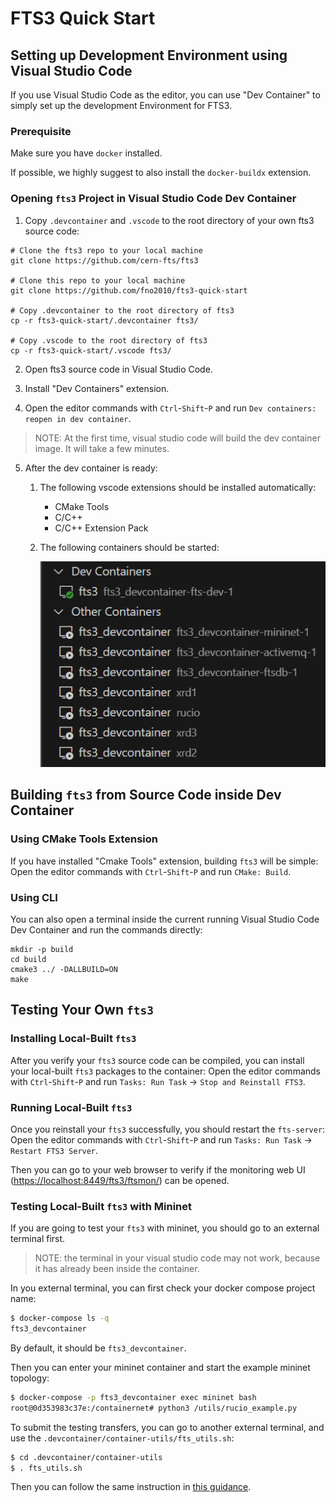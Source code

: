 # FTS3 Quick Start

## Setting up Development Environment using Visual Studio Code

If you use Visual Studio Code as the editor, you can use "Dev Container" to
simply set up the development Environment for FTS3.

### Prerequisite

Make sure you have `docker` installed.

If possible, we highly suggest to also install the `docker-buildx` extension.

### Opening `fts3` Project in Visual Studio Code Dev Container

1. Copy `.devcontainer` and `.vscode` to the root directory of your own fts3 source code:

```
# Clone the fts3 repo to your local machine
git clone https://github.com/cern-fts/fts3

# Clone this repo to your local machine
git clone https://github.com/fno2010/fts3-quick-start

# Copy .devcontainer to the root directory of fts3
cp -r fts3-quick-start/.devcontainer fts3/

# Copy .vscode to the root directory of fts3
cp -r fts3-quick-start/.vscode fts3/
```

2. Open fts3 source code in Visual Studio Code.

3. Install "Dev Containers" extension.

4. Open the editor commands with `Ctrl`-`Shift`-`P` and run `Dev containers: reopen in dev container`.

> NOTE: At the first time, visual studio code will build the dev container image. It will take a few minutes.

5. After the dev container is ready:

    1. The following vscode extensions should be installed automatically:

        - CMake Tools
        - C/C++
        - C/C++ Extension Pack

    2. The following containers should be started:

        ![devcontainer list](devcontainers-list.png)

## Building `fts3` from Source Code inside Dev Container

### Using CMake Tools Extension

If you have installed "Cmake Tools" extension, building `fts3` will be simple:
Open the editor commands with `Ctrl`-`Shift`-`P` and run `CMake: Build`.

### Using CLI

You can also open a terminal inside the current running Visual Studio Code Dev
Container and run the commands directly:

```
mkdir -p build
cd build
cmake3 ../ -DALLBUILD=ON
make
```

## Testing Your Own `fts3`

### Installing Local-Built `fts3`

After you verify your `fts3` source code can be compiled, you can install your
local-built `fts3` packages to the container:
Open the editor commands with `Ctrl`-`Shift`-`P` and run `Tasks: Run Task` -> `Stop and Reinstall FTS3`.

### Running Local-Built `fts3`

Once you reinstall your `fts3` successfully, you should restart the `fts-server`:
Open the editor commands with `Ctrl`-`Shift`-`P` and run `Tasks: Run Task` -> `Restart FTS3 Server`.

Then you can go to your web browser to verify if the monitoring web UI
(<https://localhost:8449/fts3/ftsmon/>) can be opened.

### Testing Local-Built `fts3` with Mininet

If you are going to test your `fts3` with mininet, you should go to an external
terminal first.

> NOTE: the terminal in your visual studio code may not work, because it has
> already been inside the container.

In you external terminal, you can first check your docker compose project name:

```sh
$ docker-compose ls -q
fts3_devcontainer
```

By default, it should be `fts3_devcontainer`.

Then you can enter your mininet container and start the example mininet topology:

``` sh
$ docker-compose -p fts3_devcontainer exec mininet bash
root@0d353983c37e:/containernet# python3 /utils/rucio_example.py
```

To submit the testing transfers, you can go to another external terminal, and
use the `.devcontainer/container-utils/fts_utils.sh`:

``` sh
$ cd .devcontainer/container-utils
$ . fts_utils.sh
```

Then you can follow the same instruction in [this
guidance](https://github.com/openalto/ietf-hackathon/blob/fts/docs/fts_usage.md#configure-ruciofts-and-generate-workloads).

